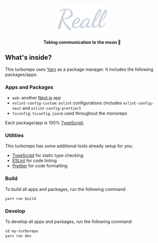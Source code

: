 <a href="https://reall.vercel.app">
<p align="center">
<img height=100 src="https://raw.githubusercontent.com/Irere123/reall/prod/assets/reall_logo.svg
"/>

</p></a>
<p align="center">
  <strong>Taking communication to the moon 🚀</strong>
</p>

## What's inside?

This turborepo uses [Yarn](https://classic.yarnpkg.com/) as a package manager. It includes the following packages/apps:

### Apps and Packages

- `web`: another [Next.js](https://nextjs.org/) app
- `eslint-config-custom`: `eslint` configurations (includes `eslint-config-next` and `eslint-config-prettier`)
- `tsconfig`: `tsconfig.json`s used throughout the monorepo

Each package/app is 100% [TypeScript](https://www.typescriptlang.org/).

### Utilities

This turborepo has some additional tools already setup for you:

- [TypeScript](https://www.typescriptlang.org/) for static type checking
- [ESLint](https://eslint.org/) for code linting
- [Prettier](https://prettier.io) for code formatting

### Build

To build all apps and packages, run the following command:

```
yarn run build
```

### Develop

To develop all apps and packages, run the following command:

```
cd my-turborepo
yarn run dev
```
